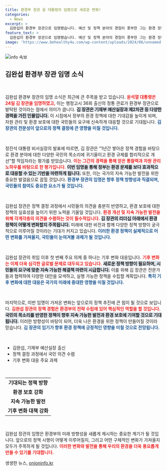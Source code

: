 ```yaml
---
title: 환경부 장관 윤 대통령의 임명으로 새로운 변화!
categories:
  - News
excerpt: >
  김완섭이 환경부 장관으로 임명됐습니다. 예산 및 정책 분야의 경험이 풍부한 그는 환경 정책 개선에 도전할 것으로 기대됩니다! 클릭하여 그의 야심 찬 계획을 확인하세요!
feature_text: >
  김완섭이 환경부 장관으로 임명됐습니다. 예산 및 정책 분야의 경험이 풍부한 그는 환경 정책 개선에 도전할 것으로 기대됩니다! 클릭하여 그의 야심 찬 계획을 확인하세요!
image: 'https://www.behealthy4u.com/wp-content/uploads/2024/06/unnamed-file.png'
---
```


<p><img src="https://www.behealthy4u.com/wp-content/uploads/2024/06/unnamed-file.png" alt="info 속보" /></p>

<h2 data-ke-size="size26">김완섭 환경부 장관 임명 소식</h2>

<p data-ke-size="size16">&nbsp;</p>

<p>김완섭 환경부 장관의 임명 소식은 최근에 큰 주목을 받고 있습니다. <b><span style="color: #ee2323;">윤석열 대통령은 24일 김 장관을 임명하였고,</span></b> 이는 행정고시 36회 출신의 정통 관료가 환경부 장관으로 발탁된 것이라는 점에서 의미가 큽니다. <b><span style="background-color: #21538527;">김 장관은 기재부 예산실장과 제2차관 등 다양한 경력을 가진 인물입니다.</span></b> 이 시점에서 정부의 환경 정책에 대한 기대감을 높이게 되며, 자원 관리 및 환경 보호에 대한 국민들의 요구에 신속하게 대응할 것으로 기대됩니다. <b><span style="color: #1a5490;">김 장관의 전문성이 앞으로의 정책 결정에 큰 영향을 미칠 것입니다.</span></b></p>

<p data-ke-size="size16">&nbsp;</p>

<p>정진석 대통령 비서실장의 발표에 따르면, 김 장관은 "1년간 쌓아온 정책 경험을 바탕으로 환경 분야에 대한 다양한 국민의 목소리에 귀기울이고 환경 규제를 합리적으로 개선"할 적임자라는 평가를 받았습니다. <b><span style="color: #ee2323;">이는 그간의 경력을 통해 얻은 통찰력과 자원 관리 노하우를 바탕으로 한 평가입니다.</span></b> <b><span style="background-color: #21538527;">이번 임명을 통해 정부는 환경 문제를 보다 효과적으로 대응할 수 있는 기반을 마련하게 됩니다.</span></b> 또한, 이는 국가의 지속 가능한 발전을 위한 중요한 발걸음으로 꼽힐 것입니다. <b><span style="color: #1a5490;">환경부 장관의 임명은 향후 정책 방향성과 직결되며, 국민들의 참여도 중요한 요소가 될 것입니다.</span></b></p>

<p data-ke-size="size16">&nbsp;</p>

<p>김완섭 장관은 정책 결정 과정에서 시민들의 의견을 충분히 반영하고, 환경 보호에 대한 정책의 실효성을 높이기 위한 노력을 기울일 것입니다. <b><span style="color: #ee2323;">환경 개선 및 지속 가능한 발전을 위해 각계각층의 의견을 수렴하는 것이 필수적입니다.</span></b> <b><span style="background-color: #21538527;">김 장관의 리더십 아래에서 환경 정책이 어떻게 변화할지 주목됩니다.</span></b> 미래에 대한 비전과 함께 다양한 정책 방향이 궁극적으로 이루어질 것이라는 기대가 커지고 있습니다. <b><span style="color: #1a5490;">이러한 환경 정책이 실제적으로 어떤 변화를 가져올지, 국민들이 눈여겨볼 과제가 될 것입니다.</span></b></p>

<p data-ke-size="size16">&nbsp;</p>

<p>김완섭 장관의 취임 이후 첫 번째 주요 의제 중 하나는 기후 변화 대응입니다. <b><span style="color: #ee2323;">기후 변화는 이제 더욱 심각한 글로벌 문제로 대두되고 있습니다.</span></b> <b><span style="background-color: #21538527;">새로운 정책 방향이 필요하며, 시민들의 요구에 맞춘 지속 가능한 해결책 마련이 시급합니다.</span></b> 이를 위해 김 장관은 전문가들과 협력하여 다양한 대안을 모색하고, 실행 가능한 정책을 수립할 계획입니다. <b><span style="color: #1a5490;">특히 기후 변화에 대한 대응은 국가의 미래에 중대한 영향을 미칠 것입니다.</span></b></p>

<p data-ke-size="size16">&nbsp;</p>

<p>마지막으로, 이번 임명이 가져온 변화는 앞으로의 정책 추진에 큰 힘이 될 것으로 보입니다. <b><span style="color: #ee2323;">김완섭 장관의 정책 경험은 환경부의 전략 수립에 있어 핵심적인 역할을 할 것입니다.</span></b> <b><span style="background-color: #21538527;">국민의 목소리를 반영한 정책이 향후 지속 가능한 발전과 환경 보호에 기여할 것으로 기대됩니다.</span></b> 이러한 방향성이 바탕이 되어, 더욱 나은 환경을 위한 정책이 만들어질 것이라 믿습니다. <b><span style="color: #1a5490;">김 장관의 임기가 향후 환경 정책에 긍정적인 영향을 미칠 것으로 전망됩니다.</span></b></p>

<p data-ke-size="size16">&nbsp;</p>

<ul>
    <li>김완섭, 기재부 예산실장 출신</li>
    <li>정책 결정 과정에서 국민 의견 수렴</li>
    <li>기후 변화 대응 주요 과제</li>
</ul>

<p data-ke-size="size16">&nbsp;</p>

<table>
    <tr>
        <td style="text-align: center; height: 17px;"><b>기대되는 정책 방향</b></td>
    </tr>
    <tr>
        <td style="text-align: center; height: 17px;"><b>환경 보호 강화</b></td>
    </tr>
    <tr>
        <td style="text-align: center; height: 17px;"><b>지속 가능한 발전</b></td>
    </tr>
    <tr>
        <td style="text-align: center; height: 17px;"><b>기후 변화 대책 강화</b></td>
    </tr>
</table>

<p data-ke-size="size16">&nbsp;</p>

<p>김완섭 장관의 임명은 환경부의 미래 방향성을 새롭게 제시하는 중요한 계기가 될 것입니다. 앞으로의 정책 시행이 어떻게 이루어질지, 그리고 어떤 구체적인 변화가 가져올지 모두가 주목하게 될 것입니다. <b><span style="color: #ee2323;">이러한 변화와 발전을 통해 우리의 환경을 더욱 풍요롭게 만들 수 있기를 기대합니다.</span></b></p>
생생한 뉴스, <a href="https://onioninfo.kr" rel="dofollow">onioninfo.kr</a>


